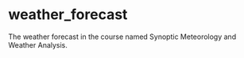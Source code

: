 # weather_forecast
The weather forecast in the course named Synoptic Meteorology and Weather Analysis.
